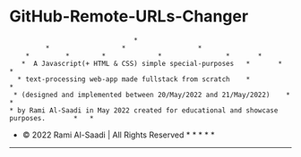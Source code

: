 # GitHub-Remote-URLs-Changer

                                   *                                               
             *                  *                  *
        *         *        *             *                *       *
       *  A Javascript(+ HTML & CSS) simple special-purposes   *       *        *
      * text-processing web-app made fullstack from scratch    *            *
     * (designed and implemented between 20/May/2022 and 21/May/2022)    *        *
    * by Rami Al-Saadi in May 2022 created for educational and showcase purposes.       *   *
   * © 2022 Rami Al-Saadi | All Rights Reserved   *        *          *        *              *
 * * *  *  *   *     *        *             *        *           *         *                    
